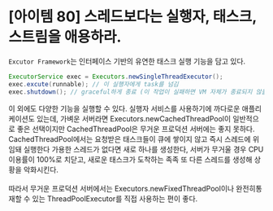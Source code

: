 # [아이템 80] 스레드보다는 실행자, 태스크, 스트림을 애용하라.

`Excutor Framework`는 인터페이스 기반의 유연한 태스크 실행 기능을 담고 있다.

``` java
ExecutorService exec = Executors.newSingleThreadExecutor();
exec.excute(runnable); // 이 실행자에게 task를 넘김
exec.shutdown(); // graceful하게 종료 (이 작업이 실패하면 VM 자체가 종료되지 않을 것)
```
이 외에도 다양한 기능을 실행할 수 있다. 실행자 서비스를 사용하기에 까다로운 애플리케이션도 있는데, 가벼운 서버라면 Executors.newCachedThreadPool이 일반적으로 좋은 선택이지만 CachedThreadPool은 무거운 프로덕션 서버에는 좋지 못하다. </br>
CachedThreadPool에서는 요청받은 태스크들이 큐에 쌓이지 않고 즉시 스레드에 위임돼 실행한다 가용한 스레드가 없다면 새로 하나를 생성한다, 서버가 무거울 경우 CPU 이용률이 
100%로 치닫고, 새로운 태스크가 도착하는 족족 또 다른 스레드를 생성해 상황을 악화시킨다.
</br>
</br>
따라서 무거운 프로덕션 서버에서는 Executors.newFixedThreadPool이나 완전히통재할 수 있는 ThreadPoolExecutor를 직접 사용하는 편이 좋다.
